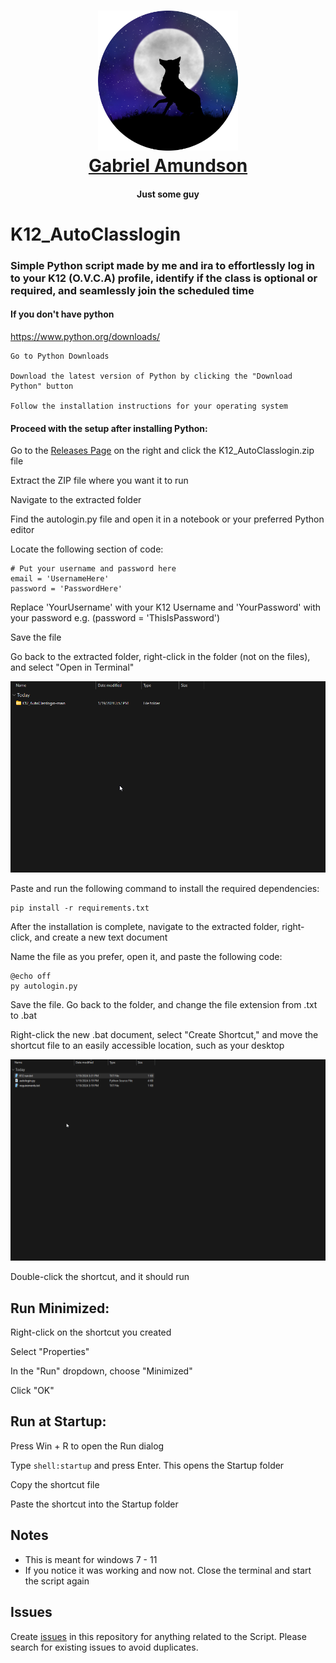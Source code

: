 <h1 align="center">
    <a href="https://github.com/NightFoxAnimation" target="_blank">
        <img src="/stuff/NightFox%20new%20circle.png" width="224px" alt="Gabriel Amundson">
            <br>
            Gabriel Amundson
            </a>
        </h1>
        <h4 align="center">Just some guy</h4>

# K12_AutoClasslogin
### Simple Python script made by me and ira to effortlessly log in to your K12 (O.V.C.A) profile, identify if the class is optional or required, and seamlessly join the scheduled time

#### If you don't have python 
https://www.python.org/downloads/

    Go to Python Downloads

    Download the latest version of Python by clicking the "Download Python" button

    Follow the installation instructions for your operating system

#### Proceed with the setup after installing Python:

Go to the [Releases Page](https://github.com/NightFoxAnimation/K12_AutoClasslogin/releases/tag/New_Release) on the right and click the K12_AutoClasslogin.zip file

Extract the ZIP file where you want it to run

Navigate to the extracted folder

Find the autologin.py file and open it in a notebook or your preferred Python editor

Locate the following section of code: 

    # Put your username and password here
    email = 'UsernameHere'
    password = 'PasswordHere'

Replace 'YourUsername' with your K12 Username and 'YourPassword' with your password e.g. (password = 'ThisIsPassword')

Save the file

Go back to the extracted folder, right-click in the folder (not on the files), and select "Open in Terminal"

![](https://github.com/NightFoxAnimation/K12_AutoClasslogin/blob/main/stuff/expl%20(1).gif)

Paste and run the following command to install the required dependencies:

    pip install -r requirements.txt

After the installation is complete, navigate to the extracted folder, right-click, and create a new text document

Name the file as you prefer, open it, and paste the following code:

    @echo off
    py autologin.py

Save the file. Go back to the folder, and change the file extension from .txt to .bat

Right-click the new .bat document, select "Create Shortcut," and move the shortcut file to an easily accessible location, such as your desktop

![](/stuff/explorer_L6MoJQpGyA.gif)

Double-click the shortcut, and it should run


## Run Minimized:

Right-click on the shortcut you created

Select "Properties"

In the "Run" dropdown, choose "Minimized"

Click "OK"


## Run at Startup:

Press Win + R to open the Run dialog

Type `shell:startup` and press Enter. This opens the Startup folder

Copy the shortcut file

Paste the shortcut into the Startup folder


## Notes
- This is meant for windows 7 - 11
- If you notice it was working and now not. Close the terminal and start the script again

## Issues
    
Create [issues](https://github.com/NightFoxAnimation/K12_AutoClasslogin/issues) in this repository for anything related to the Script. 
Please search for existing issues to avoid duplicates.

